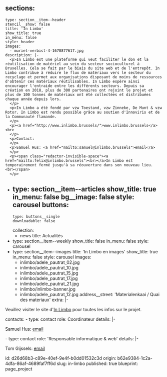 sections:
  -
    type: section__item--header
    stencil__show: false
    title: 'In Limbo'
    show_title: true
    in_menu: false
    style: header
    images:
      - muriel-verbist-4-1678877617.jpg
    description: |-
      <p>In Limbo est une plateforme qui veut faciliter le don et la réutilisation de matériel au sein du secteur socioculturel à Bruxelles. Cela se fait par le biais du site web et de l'entrepôt. In Limbo contribue à réduire le flux de matériaux vers le secteur du recyclage et permet aux organisations disposant de moins de ressources d'obtenir ces matériaux réutilisables. In Limbo espère ainsi encourager l'entraide entre les différents secteurs. Depuis sa création en 2018, plus de 300 partenaires ont rejoint le projet et plus de 100 tonnes de matériaux ont été collectées et distribuées chaque année depuis lors.
      </p>
      <p>In Limbo a été fondé par vzw Toestand, vzw Zinneke, De Munt & vzw Rotor. In Limbo est rendu possible grâce au soutien d'Innoviris et de la Communauté flamande.
      </p>
      <p><a href="http://www.inlimbo.brussels/">www.inlimbo.brussels</a><br>
      </p>
      <p>Contact:
      </p>
      <p>Samuel Hus: <a href="mailto:samuel@inlimbo.brussels">email</a>
      </p>
      <p><span class="redactor-invisible-space"><a href="mailto:felix@inlimbo.brussels"><br></a>In Limbo est temporairement fermé jusqu'à sa réouverture dans son nouveau lieu. <br></span>
      </p>
  -
    type: section__item--articles
    show_title: true
    in_menu: false
    bg__image: false
    style: carousel
    buttons:
      -
        type: buttons__single
        downloadable: false
    collection:
      - news
    title: Actualités
  -
    type: section__item--weekly
    show_title: false
    in_menu: false
    style: carousel
  -
    type: section__item--images
    title: 'In Limbo en images'
    show_title: true
    in_menu: false
    style: carousel
    images:
      - inlimbo/adele_pautrat_02.jpg
      - inlimbo/adele_pautrat_10.jpg
      - inlimbo/adele_pautrat_15.jpg
      - inlimbo/adele_pautrat_17.jpg
      - inlimbo/adele_pautrat_21.jpg
      - inlimbo/inlimbo-banner.jpg
      - inlimbo/adele_pautrat_12.jpg
address__street: 'Materialenkaai / Quai des materiaux'
extra: |-
  <p>Veuillez visiter le site d'<a href="http://www.inlimbo.brussels" target="_blank">In Limbo</a> pour toutes les infos sur le projet.<a href="http://www.inlimbobxl.org/nl/"></a>
  </p>
contacts:
  -
    type: contact
    role: Coordinateur
    details: |-
      <p>Samuel Hus: <a href="mailto:samuel@inlimbo.brussels">email</a><br>
      </p>
  -
    type: contact
    role: 'Responsable informatique & web'
    details: |-
      <p>Tom Gijssels: <a href="mailto:tom@toestand.be">email</a>
      </p>
id: d26d68b3-c89e-40ef-9e4f-b0dd01532c3d
origin: b62e9384-1c2a-4dfa-86af-4689faf7ff6d
slug: in-limbo
published: true
blueprint: page_project
